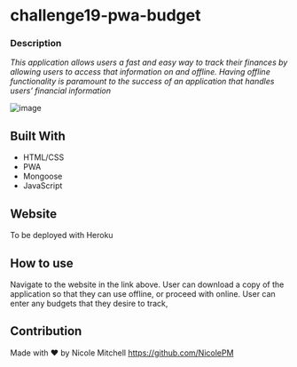 # challenge19-pwa-budget

### Description

*This application allows users a fast and easy way to track their finances by allowing users to access that information on and offline. Having offline functionality is paramount to the success of an application that handles users’ financial information*

![image](https://user-images.githubusercontent.com/42381063/150657671-95542292-7df7-4f70-bdb1-aa90efcfb1be.png)


## Built With
* HTML/CSS
* PWA
* Mongoose
* JavaScript

## Website
To be deployed with Heroku

## How to use
Navigate to the website in the link above.  User can download a copy of the application so that they can use offline, or proceed with online.  User can enter any budgets that they desire to track,

## Contribution
Made with ❤️ by Nicole Mitchell
https://github.com/NicolePM
